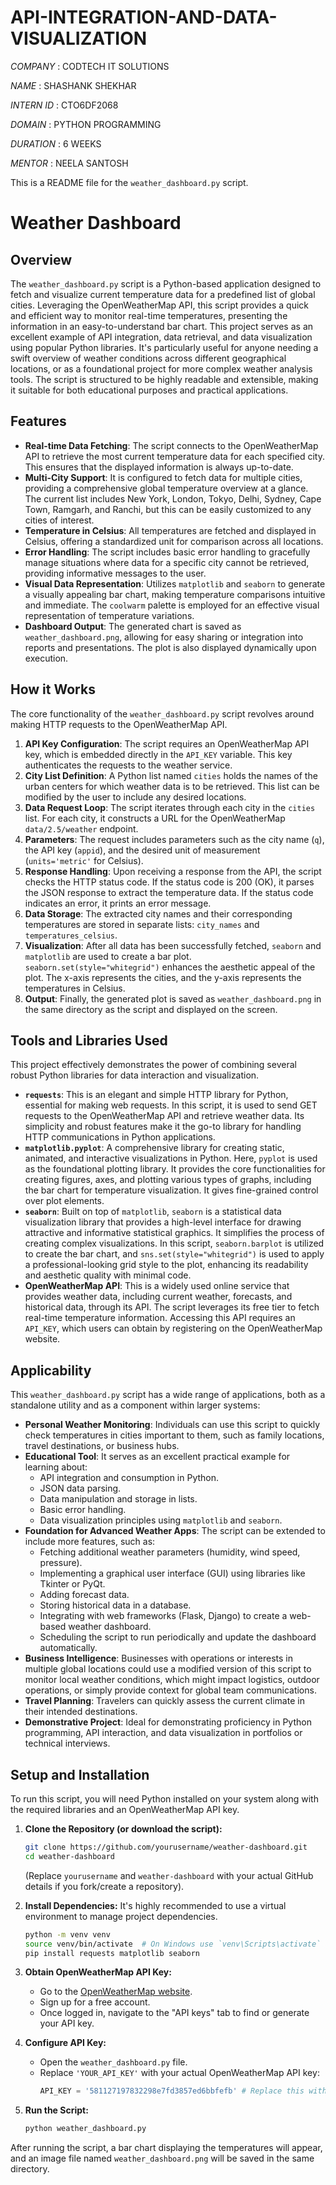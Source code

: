 # API-INTEGRATION-AND-DATA-VISUALIZATION

*COMPANY* : CODTECH IT SOLUTIONS

*NAME* : SHASHANK SHEKHAR

*INTERN ID* : CTO6DF2068

*DOMAIN* : PYTHON PROGRAMMING

*DURATION* : 6 WEEKS

*MENTOR* : NEELA SANTOSH

This is a README file for the `weather_dashboard.py` script.

# Weather Dashboard

## Overview

The `weather_dashboard.py` script is a Python-based application designed to fetch and visualize current temperature data for a predefined list of global cities. Leveraging the OpenWeatherMap API, this script provides a quick and efficient way to monitor real-time temperatures, presenting the information in an easy-to-understand bar chart. This project serves as an excellent example of API integration, data retrieval, and data visualization using popular Python libraries. It's particularly useful for anyone needing a swift overview of weather conditions across different geographical locations, or as a foundational project for more complex weather analysis tools. The script is structured to be highly readable and extensible, making it suitable for both educational purposes and practical applications.

## Features

  * **Real-time Data Fetching**: The script connects to the OpenWeatherMap API to retrieve the most current temperature data for each specified city. This ensures that the displayed information is always up-to-date.
  * **Multi-City Support**: It is configured to fetch data for multiple cities, providing a comprehensive global temperature overview at a glance. The current list includes New York, London, Tokyo, Delhi, Sydney, Cape Town, Ramgarh, and Ranchi, but this can be easily customized to any cities of interest.
  * **Temperature in Celsius**: All temperatures are fetched and displayed in Celsius, offering a standardized unit for comparison across all locations.
  * **Error Handling**: The script includes basic error handling to gracefully manage situations where data for a specific city cannot be retrieved, providing informative messages to the user.
  * **Visual Data Representation**: Utilizes `matplotlib` and `seaborn` to generate a visually appealing bar chart, making temperature comparisons intuitive and immediate. The `coolwarm` palette is employed for an effective visual representation of temperature variations.
  * **Dashboard Output**: The generated chart is saved as `weather_dashboard.png`, allowing for easy sharing or integration into reports and presentations. The plot is also displayed dynamically upon execution.

## How it Works

The core functionality of the `weather_dashboard.py` script revolves around making HTTP requests to the OpenWeatherMap API.

1.  **API Key Configuration**: The script requires an OpenWeatherMap API key, which is embedded directly in the `API_KEY` variable. This key authenticates the requests to the weather service.
2.  **City List Definition**: A Python list named `cities` holds the names of the urban centers for which weather data is to be retrieved. This list can be modified by the user to include any desired locations.
3.  **Data Request Loop**: The script iterates through each city in the `cities` list. For each city, it constructs a URL for the OpenWeatherMap `data/2.5/weather` endpoint.
4.  **Parameters**: The request includes parameters such as the city name (`q`), the API key (`appid`), and the desired unit of measurement (`units='metric'` for Celsius).
5.  **Response Handling**: Upon receiving a response from the API, the script checks the HTTP status code. If the status code is 200 (OK), it parses the JSON response to extract the temperature data. If the status code indicates an error, it prints an error message.
6.  **Data Storage**: The extracted city names and their corresponding temperatures are stored in separate lists: `city_names` and `temperatures_celsius`.
7.  **Visualization**: After all data has been successfully fetched, `seaborn` and `matplotlib` are used to create a bar plot. `seaborn.set(style="whitegrid")` enhances the aesthetic appeal of the plot. The x-axis represents the cities, and the y-axis represents the temperatures in Celsius.
8.  **Output**: Finally, the generated plot is saved as `weather_dashboard.png` in the same directory as the script and displayed on the screen.

## Tools and Libraries Used

This project effectively demonstrates the power of combining several robust Python libraries for data interaction and visualization.

  * **`requests`**: This is an elegant and simple HTTP library for Python, essential for making web requests. In this script, it is used to send GET requests to the OpenWeatherMap API and retrieve weather data. Its simplicity and robust features make it the go-to library for handling HTTP communications in Python applications.
  * **`matplotlib.pyplot`**: A comprehensive library for creating static, animated, and interactive visualizations in Python. Here, `pyplot` is used as the foundational plotting library. It provides the core functionalities for creating figures, axes, and plotting various types of graphs, including the bar chart for temperature visualization. It gives fine-grained control over plot elements.
  * **`seaborn`**: Built on top of `matplotlib`, `seaborn` is a statistical data visualization library that provides a high-level interface for drawing attractive and informative statistical graphics. It simplifies the process of creating complex visualizations. In this script, `seaborn.barplot` is utilized to create the bar chart, and `sns.set(style="whitegrid")` is used to apply a professional-looking grid style to the plot, enhancing its readability and aesthetic quality with minimal code.
  * **OpenWeatherMap API**: This is a widely used online service that provides weather data, including current weather, forecasts, and historical data, through its API. The script leverages its free tier to fetch real-time temperature information. Accessing this API requires an `API_KEY`, which users can obtain by registering on the OpenWeatherMap website.

## Applicability

This `weather_dashboard.py` script has a wide range of applications, both as a standalone utility and as a component within larger systems:

  * **Personal Weather Monitoring**: Individuals can use this script to quickly check temperatures in cities important to them, such as family locations, travel destinations, or business hubs.
  * **Educational Tool**: It serves as an excellent practical example for learning about:
      * API integration and consumption in Python.
      * JSON data parsing.
      * Data manipulation and storage in lists.
      * Basic error handling.
      * Data visualization principles using `matplotlib` and `seaborn`.
  * **Foundation for Advanced Weather Apps**: The script can be extended to include more features, such as:
      * Fetching additional weather parameters (humidity, wind speed, pressure).
      * Implementing a graphical user interface (GUI) using libraries like Tkinter or PyQt.
      * Adding forecast data.
      * Storing historical data in a database.
      * Integrating with web frameworks (Flask, Django) to create a web-based weather dashboard.
      * Scheduling the script to run periodically and update the dashboard automatically.
  * **Business Intelligence**: Businesses with operations or interests in multiple global locations could use a modified version of this script to monitor local weather conditions, which might impact logistics, outdoor operations, or simply provide context for global team communications.
  * **Travel Planning**: Travelers can quickly assess the current climate in their intended destinations.
  * **Demonstrative Project**: Ideal for demonstrating proficiency in Python programming, API interaction, and data visualization in portfolios or technical interviews.

## Setup and Installation

To run this script, you will need Python installed on your system along with the required libraries and an OpenWeatherMap API key.

1.  **Clone the Repository (or download the script):**

    ```bash
    git clone https://github.com/yourusername/weather-dashboard.git
    cd weather-dashboard
    ```

    (Replace `yourusername` and `weather-dashboard` with your actual GitHub details if you fork/create a repository).

2.  **Install Dependencies:**
    It's highly recommended to use a virtual environment to manage project dependencies.

    ```bash
    python -m venv venv
    source venv/bin/activate  # On Windows use `venv\Scripts\activate`
    pip install requests matplotlib seaborn
    ```

3.  **Obtain OpenWeatherMap API Key:**

      * Go to the [OpenWeatherMap website](https://openweathermap.org/).
      * Sign up for a free account.
      * Once logged in, navigate to the "API keys" tab to find or generate your API key.

4.  **Configure API Key:**

      * Open the `weather_dashboard.py` file.
      * Replace `'YOUR_API_KEY'` with your actual OpenWeatherMap API key:
        ```python
        API_KEY = '581127197832298e7fd3857ed6bbfefb' # Replace this with your actual key
        ```

5.  **Run the Script:**

    ```bash
    python weather_dashboard.py
    ```

After running the script, a bar chart displaying the temperatures will appear, and an image file named `weather_dashboard.png` will be saved in the same directory.
